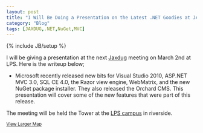 ```yaml
---
layout: post
title: "I Will Be Doing a Presentation on the Latest .NET Goodies at JAXDUG"
category: "Blog"
tags: [JAXDUG,.NET,NuGet,MVC]
---
```

{% include JB/setup %}
 
I will be giving a presentation at the next [Jaxdug](http://www.jaxdug.com/ "Jaxdug") meeting on March 2nd at LPS. Here is the writeup below;

*   Microsoft recently released new bits for Visual Studio 2010, ASP.NET MVC 3.0, SQL CE 4.0, the Razor view engine, WebMatrix, and the new NuGet package installer. They also released the Orchard CMS. This presentation will cover some of the new features that were part of this release.

The meeting will be held the Tower at the [LPS campus](http://maps.google.com/maps?f=q&source=s_q&hl=en&geocode=&q=Lender+Processing+Services+Inc,+Jacksonville&aq=&sll=30.319618,-81.661119&sspn=0.042973,0.066175&ie=UTF8&hq=Lender+Processing+Services+Inc,&hnear=Jacksonville,+Duval,+Florida&ll=30.319989,-81.675367&spn=0.04112,0.066175&z=14 "LPS Campus") in riverside.

<small>[View Larger Map](http://maps.google.com/maps?f=q&source=embed&hl=en&geocode=&q=Lender+Processing+Services+Inc,+Jacksonville&aq=&sll=30.319618,-81.661119&sspn=0.042973,0.066175&ie=UTF8&hq=Lender+Processing+Services+Inc,&hnear=Jacksonville,+Duval,+Florida&ll=30.319618,-81.661634&spn=0.02959,0.043699)</small>